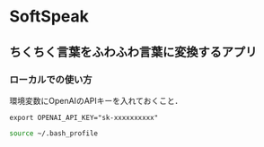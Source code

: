 # SoftSpeak

## ちくちく言葉をふわふわ言葉に変換するアプリ
[SoftSpeak]: https://soft-11kp.onrender.com "SoftSpeak"

### ローカルでの使い方
環境変数にOpenAIのAPIキーを入れておくこと．
```~/.bash_profile
export OPENAI_API_KEY="sk-xxxxxxxxxx"
```
```bash
source ~/.bash_profile
```
